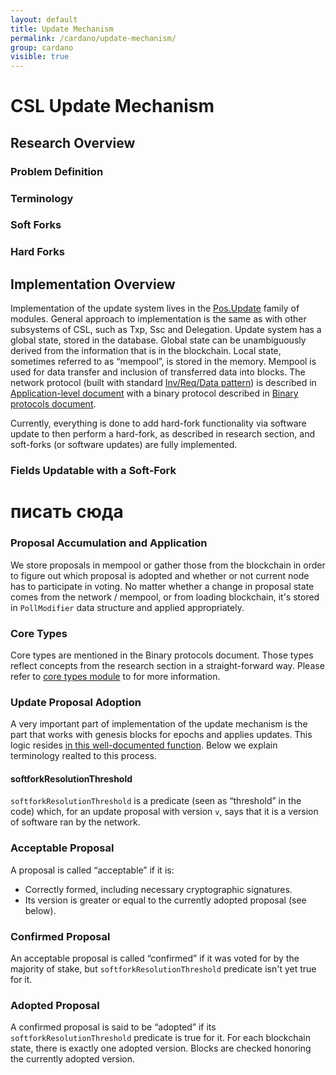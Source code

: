```yaml
---
layout: default
title: Update Mechanism
permalink: /cardano/update-mechanism/
group: cardano
visible: true
---
```


# CSL Update Mechanism

## Research Overview

### Problem Definition

### Terminology

### Soft Forks

### Hard Forks

## Implementation Overview

Implementation of the update system lives in the
[Pos.Update](https://github.com/input-output-hk/cardano-sl/tree/22360aa45e5dd82d0c87872d8530217fc3d08f4a/src/Pos/Update)
family of modules. General approach to implementation is the same as
with other subsystems of CSL, such as Txp, Ssc and Delegation. Update
system has a global state, stored in the database. Global state can be
unambiguously derived from the information that is in the blockchain.
Local state, sometimes referred to as “mempool”, is stored in the memory.
Mempool is used for data transfer and inclusion of transferred data into
blocks. The network protocol (built with standard [Inv/Req/Data
pattern](https://github.com/input-output-hk/cardano-sl/blob/22360aa45e5dd82d0c87872d8530217fc3d08f4a/src/Pos/Communication/Relay.hs))
is described in [Application-level
document](/protocols/csl-application-level/) with a binary protocol
described in [Binary protocols document](/protocols/binary-protocols/).

Currently, everything is done to add hard-fork functionality via
software update to then perform a hard-fork, as described in research
section, and soft-forks (or software updates) are fully implemented.

### Fields Updatable with a Soft-Fork

# писать сюда

### Proposal Accumulation and Application

We store proposals in mempool or gather those from the blockchain in
order to figure out which proposal is adopted and whether or not current
node has to participate in voting. No matter whether a change in
proposal state comes from the network / mempool, or from loading
blockchain, it's stored in `PollModifier` data structure and applied
appropriately.

### Core Types

Core types are mentioned in the Binary protocols document. Those types
reflect concepts from the research section in a straight-forward way.
Please refer to [core types
module](https://github.com/input-output-hk/cardano-sl/blob/22360aa45e5dd82d0c87872d8530217fc3d08f4a/src/Pos/Update/Core/Types.hs)
to for more information.

### Update Proposal Adoption

A very important part of implementation of the update mechanism is
the part that works with genesis blocks for epochs and applies updates.
This logic resides
[in this well-documented function](https://github.com/input-output-hk/cardano-sl/blob/22360aa45e5dd82d0c87872d8530217fc3d08f4a/src/Pos/Update/Poll/Logic/Softfork.hs#L67).
Below we explain terminology realted to this process.

#### softforkResolutionThreshold

`softforkResolutionThreshold` is a predicate (seen as “threshold” in the
code) which, for an update proposal with version `v`, says that it is a
version of software ran by the network.

### Acceptable Proposal

A proposal is called “acceptable” if it is:

 + Correctly formed, including necessary cryptographic signatures.
 + Its version is greater or equal to the currently adopted proposal
   (see below).

### Confirmed Proposal

An acceptable proposal is called “confirmed” if it was voted for by the
majority of stake, but `softforkResolutionThreshold` predicate isn't yet
true for it.

### Adopted Proposal

A confirmed proposal is said to be “adopted” if its
`softforkResolutionThreshold` predicate is true for it. For each
blockchain state, there is exactly one adopted version. Blocks are
checked honoring the currently adopted version.
